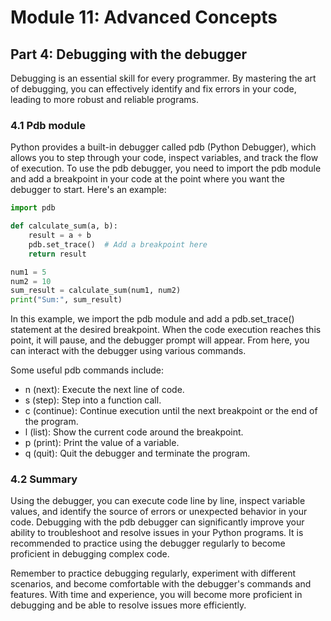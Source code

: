 # Module 11: Advanced Concepts

## Part 4: Debugging with the debugger

Debugging is an essential skill for every programmer. By mastering the art of debugging, you can effectively identify and fix errors in your code,
leading to more robust and reliable programs.

### 4.1 Pdb module

Python provides a built-in debugger called pdb (Python Debugger), which allows you to step through your code, inspect variables, and track the flow of execution.
To use the pdb debugger, you need to import the pdb module and add a breakpoint in your code at the point where you want the debugger to start. 
Here's an example:

```python
import pdb

def calculate_sum(a, b):
    result = a + b
    pdb.set_trace()  # Add a breakpoint here
    return result

num1 = 5
num2 = 10
sum_result = calculate_sum(num1, num2)
print("Sum:", sum_result)
```

In this example, we import the pdb module and add a pdb.set_trace() statement at the desired breakpoint. When the code execution reaches
this point, it will pause, and the debugger prompt will appear. From here, you can interact with the debugger using various commands.

Some useful pdb commands include:
- n (next): Execute the next line of code.
- s (step): Step into a function call.
- c (continue): Continue execution until the next breakpoint or the end of the program.
- l (list): Show the current code around the breakpoint.
- p (print): Print the value of a variable.
- q (quit): Quit the debugger and terminate the program.

### 4.2 Summary

Using the debugger, you can execute code line by line, inspect variable values, and identify the source of errors or unexpected behavior 
in your code. Debugging with the pdb debugger can significantly improve your ability to troubleshoot and resolve issues in your Python programs. 
It is recommended to practice using the debugger regularly to become proficient in debugging complex code.

Remember to practice debugging regularly, experiment with different scenarios, and become comfortable with the debugger's commands and features. 
With time and experience, you will become more proficient in debugging and be able to resolve issues more efficiently.
